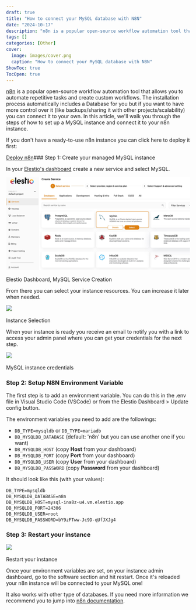 ```yaml
---
draft: true
title: "How to connect your MySQL database with N8N"
date: "2024-10-17"
description: "n8n is a popular open-source workflow automation tool that allows you to automate repetitive tasks and create custom workflows. The installation process automatically includes a Database for you but if you want to have more control over it (like backups/sharing it with other projects/scalability) you can connect it"
tags: []
categories: [Other]
cover:
  image: images/cover.png
  caption: "How to connect your MySQL database with N8N"
ShowToc: true
TocOpen: true
---
```



[n8n](https://elest.io/open-source/n8n?ref=blog.elest.io) is a popular open\-source workflow automation tool that allows you to automate repetitive tasks and create custom workflows. The installation process automatically includes a Database for you but if you want to have more control over it (like backups/sharing it with other projects/scalability) you can connect it to your own. In this article, we'll walk you through the steps of how to set up a MySQL instance and connect it to your n8n instance.

If you don't have a ready\-to\-use n8n instance you can click here to deploy it first:

[Deploy n8n](https://elest.io/open-source/n8n?ref=blog.elest.io)### Step 1: Create your managed MySQL instance

In your [Elestio's dashboard](https://dash.elest.io/?ref=blog.elest.io) create a new service and select MySQL.

![](images/image.png)

Elestio Dashboard, MySQL Service Creation

From there you can select your instance resources. You can increase it later when needed.

![](https://blog.elest.io/content/images/2023/03/image-3.png)

Instance Selection

When your instance is ready you receive an email to notify you with a link to access your admin panel where you can get your credentials for the next step.

![](https://blog.elest.io/content/images/2023/03/image-4.png)

MySQL instance credentials

### Step 2: Setup N8N Environment Variable

The first step is to add an environment variable. You can do this in the .env file in Visual Studio Code (VSCode) or from the Elestio Dashboard \> Update config button. 

The environment variables you need to add are the followings: 

* `DB_TYPE=mysqldb` or `DB_TYPE=mariadb`
* `DB_MYSQLDB_DATABASE` (default: 'n8n' but you can use another one if you want)
* `DB_MYSQLDB_HOST` (copy **Host** from your dashboard)
* `DB_MYSQLDB_PORT` (copy **Port** from your dashboard)
* `DB_MYSQLDB_USER` (copy **User** from your dashboard)
* `DB_MYSQLDB_PASSWORD` (copy **Password** from your dashboard)

It should look like this (with your values):


```
DB_TYPE=mysqldb
DB_MYSQLDB_DATABASE=n8n
DB_MYSQLDB_HOST=mysql-ina8z-u4.vm.elestio.app
DB_MYSQLDB_PORT=24306
DB_MYSQLDB_USER=root
DB_MYSQLDB_PASSWORD=bY9zFTww-Jc9D-qUfJXJg4

```

### Step 3: Restart your instance

![](https://blog.elest.io/content/images/2023/03/image-5.png)

Restart your instance

Once your environment variables are set, on your instance admin dashboard, go to the software section and hit restart. Once it's reloaded your n8n instance will be connected to your MySQL one!

It also works with other type of databases. If you need more information we recommend you to jump into [n8n documentation](https://docs.n8n.io/hosting/supported-databases-settings/?ref=blog.elest.io#mysql-mariadb).



